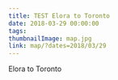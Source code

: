 ```yaml
---
title: TEST Elora to Toronto
date: 2018-03-29 00:00:00
tags:
thumbnailImage: map.jpg
link: map/?dates=2018/03/29
---
```

Elora to Toronto
<!-- excerpt -->
